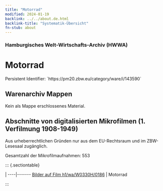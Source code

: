 ```yaml
---
title: "Motorrad"
modified: 2024-01-19
backlink: ../../about.de.html
backlink-title: "Systematik-Übersicht"
fn-stub: about
---
```


### Hamburgisches Welt-Wirtschafts-Archiv (HWWA)

# Motorrad

<div class="hint">Persistent Identifier: `https://pm20.zbw.eu/category/ware/i/143590`</div>







## Warenarchiv Mappen





Kein als Mappe erschlossenes Material.



<a id="filmsections" />

## Abschnitte von digitalisierten Mikrofilmen (1. Verfilmung 1908-1949)

<p>Aus urheberrechtlichen Gründen nur aus dem EU-Rechtsraum und im ZBW-Lesesaal zugänglich.</p>


<p>Gesamtzahl der Mikrofilmaufnahmen: 553</p>





::: {.sectiontable}

 | 
----|-------
<a class="btn" href="https://pm20.zbw.eu/film/h1/wa/W0330H/0186" rel="nofollow">Bilder auf Film h1/wa/W0330H/0186</a> | Motorrad


:::
















